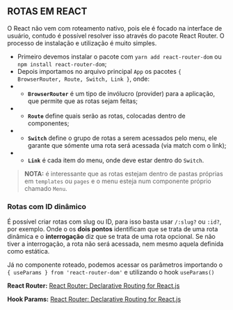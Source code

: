 ## ROTAS EM REACT

O React não vem com roteamento nativo, pois ele é focado na interface de usuário, contudo é possível resolver isso através do pacote React Router. O processo de instalação e utilização é muito simples.

- Primeiro devemos instalar o pacote com `yarn add react-router-dom` ou `npm install react-router-dom`;
- Depois importamos no arquivo principal `App` os pacotes `{ BrowserRouter, Route, Switch, Link }`, onde:
- - **`BrowserRouter`** é um tipo de invólucro (provider) para a aplicação, que permite que as rotas sejam feitas;
- - **`Route`** define quais serão as rotas, colocadas dentro de componentes;
- - **`Switch`** define o grupo de rotas a serem acessados pelo menu, ele garante que sómente uma rota será acessada (via match com o link);
-  - **`Link`** é cada item do menu, onde deve estar dentro do `Switch`.

> **NOTA:** é interessante que as rotas estejam dentro de pastas próprias em `templates` ou `pages` e o menu esteja num componente próprio chamado `Menu`.

### Rotas com ID dinâmico

É possível criar rotas com slug ou ID, para isso basta usar `/:slug?` ou `:id?`, por exemplo. Onde o os **dois pontos** identificam que se trata de uma rota dinâmica e o **interrogação** diz que se trata de uma rota opcional. Se não tiver a interrogação, a rota não será acessada, nem mesmo aquela definida como estática.

Já no componente roteado, podemos acessar os parâmetros importando o `{ useParams } from 'react-router-dom'` e utilizando o hook `useParams()`

**React Router:** [React Router: Declarative Routing for React.js](https://reactrouter.com/web/guides/quick-start)

**Hook Params:** [React Router: Declarative Routing for React.js](https://reactrouter.com/web/example/url-params)